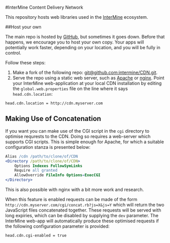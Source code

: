 #InterMine Content Delivery Network

This repository hosts web libraries used in the [InterMine](http://intermine.org) ecosystem.

##Host your own

The main repo is hosted by [GitHub](https://status.github.com/), but sometimes
it goes down. Before that happens, we encourage you to host your own copy. Your
apps will potentially work faster, depending on your location, and you will be
fully in control.

Follow these steps:

1. Make a fork of the following repo:
   [git@github.com:intermine/CDN.git](git@github.com:intermine/CDN.git).
1. Serve the repo using a static web server, such as
   [Apache](http://httpd.apache.org/) or [nginx](http://nginx.org/en/).  Point
   your InterMine web-application at your local CDN installation by editing the
   `global.web.properties` file on the line where it says `head.cdn.location`:

```properties
head.cdn.location = http://cdn.myserver.com
```

## Making Use of Concatenation

If you want you can make use of the CGI script in the `cgi` directory to
optimise requrests to the CDN. Doing so requires a web-server which supports CGI
scripts. This is simple enough for Apache, for which a suitable configuration
stanza is presented below:

```apache
Alias /cdn /path/to/clone/of/CDN
<Directory /path/to/clone/of/CDN>
	Options Indexes FollowSymLinks
    Require all granted
    AllowOverride FileInfo Options=ExecCGI
</Directory>
```

This is also possible with nginx with a bit more work and research.

When this feature is enabled requests can be made of the form
`http://cdn.myserver.com/cgi/concat.rb?js=X&js=Y` which will return the two JavaScript
files concatenated together. These requests will be served with long expiries,
which can be disabled by supplying the `dev` parameter. The InterMine web-app
will automatically produce these optimised requests if the following
configuration parameter is provided:

```properties
head.cdn.cgi-enabled = true
```

